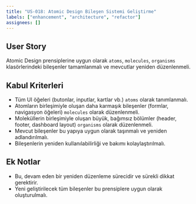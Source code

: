 ```yaml
---
title: "US-018: Atomic Design Bileşen Sistemi Geliştirme"
labels: ["enhancement", "architecture", "refactor"]
assignees: []
---
```


## User Story

Atomic Design prensiplerine uygun olarak `atoms`, `molecules`, `organisms` klasörlerindeki bileşenler tamamlanmalı ve mevcutlar yeniden düzenlenmeli.

## Kabul Kriterleri

*   Tüm UI öğeleri (butonlar, inputlar, kartlar vb.) `atoms` olarak tanımlanmalı.
*   Atomların birleşimiyle oluşan daha karmaşık bileşenler (formlar, navigasyon öğeleri) `molecules` olarak düzenlenmeli.
*   Moleküllerin birleşimiyle oluşan büyük, bağımsız bölümler (header, footer, dashboard layout) `organisms` olarak düzenlenmeli.
*   Mevcut bileşenler bu yapıya uygun olarak taşınmalı ve yeniden adlandırılmalı.
*   Bileşenlerin yeniden kullanılabilirliği ve bakımı kolaylaştırılmalı.

## Ek Notlar

*   Bu, devam eden bir yeniden düzenleme sürecidir ve sürekli dikkat gerektirir.
*   Yeni geliştirilecek tüm bileşenler bu prensiplere uygun olarak oluşturulmalı.
